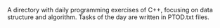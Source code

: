 A directory with daily programming exercises of C++, focusing on data structure and algorithm.
Tasks of the day are written in PTOD.txt files.
